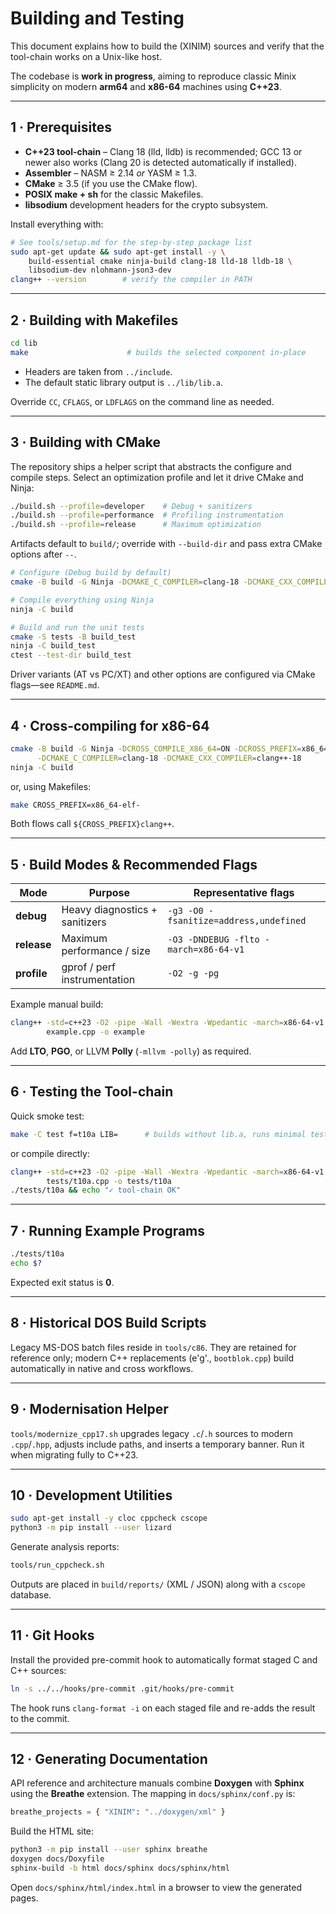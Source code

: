 # Building and Testing

This document explains how to build the (XINIM) sources and verify that the tool-chain works on a Unix-like host.

The codebase is **work in progress**, aiming to reproduce classic Minix simplicity on modern **arm64** and **x86-64** machines using **C++23**.

-----

## 1 · Prerequisites

  * **C++23 tool-chain** – Clang 18 (lld, lldb) is recommended; GCC 13 or newer also works (Clang 20 is detected automatically if installed).
  * **Assembler** – NASM ≥ 2.14 *or* YASM ≥ 1.3.
  * **CMake** ≥ 3.5 (if you use the CMake flow).
  * **POSIX make + sh** for the classic Makefiles.
  * **libsodium** development headers for the crypto subsystem.

Install everything with:

```sh
# See tools/setup.md for the step-by-step package list
sudo apt-get update && sudo apt-get install -y \
    build-essential cmake ninja-build clang-18 lld-18 lldb-18 \
    libsodium-dev nlohmann-json3-dev
clang++ --version        # verify the compiler in PATH
```

-----

## 2 · Building with Makefiles

```sh
cd lib
make                      # builds the selected component in-place
```

  * Headers are taken from `../include`.
  * The default static library output is `../lib/lib.a`.

Override `CC`, `CFLAGS`, or `LDFLAGS` on the command line as needed.

-----

## 3 · Building with CMake

The repository ships a helper script that abstracts the configure and
compile steps. Select an optimization profile and let it drive CMake
and Ninja:

```sh
./build.sh --profile=developer    # Debug + sanitizers
./build.sh --profile=performance  # Profiling instrumentation
./build.sh --profile=release      # Maximum optimization
```

Artifacts default to `build/`; override with `--build-dir` and pass extra
CMake options after `--`.

```sh
# Configure (Debug build by default)
cmake -B build -G Ninja -DCMAKE_C_COMPILER=clang-18 -DCMAKE_CXX_COMPILER=clang++-18

# Compile everything using Ninja
ninja -C build

# Build and run the unit tests
cmake -S tests -B build_test
ninja -C build_test
ctest --test-dir build_test
```

Driver variants (AT vs PC/XT) and other options are configured via CMake flags—see `README.md`.

-----

## 4 · Cross-compiling for x86-64

```sh
cmake -B build -G Ninja -DCROSS_COMPILE_X86_64=ON -DCROSS_PREFIX=x86_64-elf- \
      -DCMAKE_C_COMPILER=clang-18 -DCMAKE_CXX_COMPILER=clang++-18
ninja -C build
```

or, using Makefiles:

```sh
make CROSS_PREFIX=x86_64-elf-
```

Both flows call `${CROSS_PREFIX}clang++`.

-----

## 5 · Build Modes & Recommended Flags

| Mode      | Purpose                          | Representative flags                               |
|-----------|----------------------------------|----------------------------------------------------|
| **debug** | Heavy diagnostics + sanitizers   | `-g3 -O0 -fsanitize=address,undefined`             |
| **release**| Maximum performance / size       | `-O3 -DNDEBUG -flto -march=x86-64-v1`              |
| **profile**| gprof / perf instrumentation     | `-O2 -g -pg`                                       |

Example manual build:

```sh
clang++ -std=c++23 -O2 -pipe -Wall -Wextra -Wpedantic -march=x86-64-v1 \
        example.cpp -o example
```

Add **LTO**, **PGO**, or LLVM **Polly** (`-mllvm -polly`) as required.

-----

## 6 · Testing the Tool-chain

Quick smoke test:

```sh
make -C test f=t10a LIB=      # builds without lib.a, runs minimal test
```

or compile directly:

```sh
clang++ -std=c++23 -O2 -pipe -Wall -Wextra -Wpedantic -march=x86-64-v1 \
        tests/t10a.cpp -o tests/t10a
./tests/t10a && echo "✓ tool-chain OK"
```

-----

## 7 · Running Example Programs

```sh
./tests/t10a
echo $?
```

Expected exit status is **0**.

-----

## 8 · Historical DOS Build Scripts

Legacy MS-DOS batch files reside in `tools/c86`.
They are retained for reference only; modern C++ replacements (e'g'.,
`bootblok.cpp`) build automatically in native and cross workflows.

-----

## 9 · Modernisation Helper

`tools/modernize_cpp17.sh` upgrades legacy `.c`/`.h` sources to modern
`.cpp`/`.hpp`, adjusts include paths, and inserts a temporary banner.
Run it when migrating fully to C++23.

-----

## 10 · Development Utilities

```sh
sudo apt-get install -y cloc cppcheck cscope
python3 -m pip install --user lizard
```

Generate analysis reports:

```sh
tools/run_cppcheck.sh
```

Outputs are placed in `build/reports/` (XML / JSON) along with a `cscope`
database.

-----

## 11 · Git Hooks

Install the provided pre-commit hook to automatically format staged C and C++ sources:

```sh
ln -s ../../hooks/pre-commit .git/hooks/pre-commit
```

The hook runs `clang-format -i` on each staged file and re-adds the result to the commit.

-----

## 12 · Generating Documentation

API reference and architecture manuals combine **Doxygen** with **Sphinx**
using the **Breathe** extension. The mapping in `docs/sphinx/conf.py` is:

```python
breathe_projects = { "XINIM": "../doxygen/xml" }
```

Build the HTML site:

```bash
python3 -m pip install --user sphinx breathe
doxygen docs/Doxyfile
sphinx-build -b html docs/sphinx docs/sphinx/html
```

Open `docs/sphinx/html/index.html` in a browser to view the generated pages.